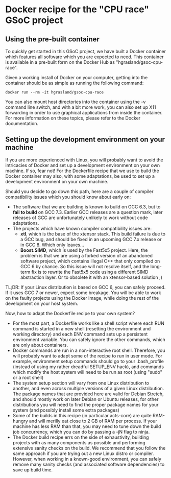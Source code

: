 # Docker recipe for the "CPU race" GSoC project

## Using the pre-built container

To quickly get started in this GSoC project, we have built a Docker container
which features all software which you are expected to need. This container is
available in a pre-built form on the Docker Hub as "hgrasland/gsoc-cpu-race".

Given a working install of Docker on your computer, getting into the container
should be as simple as running the following command:

    docker run --rm -it hgrasland/gsoc-cpu-race

You can also mount host directories into the container using the -v command line
switch, and with a bit more work, you can also set up X11 forwarding in order to
use graphical applications from inside the container. For more information on
these topics, please refer to the Docker documentation.


## Setting up the development environment on your machine

If you are more experienced with Linux, you will probably want to avoid the
intricacies of Docker and set up a development environment on your own machine.
If so, fear not! For the Dockerfile recipe that we use to build the Docker
container may also, with some adaptations, be used to set up a development
environment on your own machine.

Should you decide to go down this path, here are a couple of compiler
compatibility issues which you should know about early on:

- The software that we are building is known to build on GCC 6.3, but to **fail
  to build** on GCC 7.3. Earlier GCC releases are a question mark, later
  releases of GCC are unfortunately unlikely to work without code adaptations.
- The projects which have known compiler compatibility issues are:
  * **xtl**, which is the base of the xtensor stack. This build failure is due
    to a GCC bug, and should be fixed in an upcoming GCC 7.x release or in
    GCC 8. Which only leaves...
  * **Boost.SIMD**, which is used by the Fast5x5 project. Here, the problem is
    that we are using a forked version of an abandoned software project, which
    contains illegal C++ that only compiled on GCC 6 by chance. So this issue
    will not resolve itself, and the long-term fix is to rewrite the Fast5x5
    code using a different SIMD abstraction layer. Or to obsolete it with an
    xtensor-based solution ;)

TL;DR: If your Linux distribution is based on GCC 6, you can safely proceed. If
it uses GCC 7 or newer, expect some breakage. You will be able to work on the
faulty projects using the Docker image, while doing the rest of the development
on your host system.

Now, how to adapt the Dockerfile recipe to your own system?

- For the most part, a Dockerfile works like a shell script where each RUN
  command is started in a new shell (resetting the environment and working
  directory) and each ENV command sets up a persistent environment variable. You
  can safely ignore the other commands, which are only about containers.
- Docker commands are run in a non-interactive root shell. Therefore, you will
  probably want to adapt some of the recipe to run in user mode. For example,
  environment setup commands should go to your .bash_profile (instead of using
  my rather dreadful SETUP_ENV hack), and commands which modify the host system
  will need to be run as root (using "sudo" or a root shell)
- The system setup section will vary from one Linux distribution to another, and
  even across multiple versions of a given Linux distribution. The package names
  that are provided here are valid for Debian Stretch, and should mostly work on
  later Debian or Ubuntu releases, for other distributions you will need to
  find the proper package names for your system (and possibly install some
  extra packages)
- Some of the builds in this recipe (in particular acts-core) are quite
  RAM-hungry and will merilly eat close to 2 GB of RAM per process. If your
  machine has less RAM than that, you may need to tune down the build job
  concurrency, which you can do by passing a -jN flag to ninja.
- The Docker build recipe errs on the side of exhaustivity, building projects
  with as many components as possible and performing extensive sanity checks on
  the build. We recommend that you follow the same approach if you are trying
  out a new Linux distro or compiler. However, when working in a known-good
  environment, you can safely remove many sanity checks (and associated software
  dependencies) to save up build time.